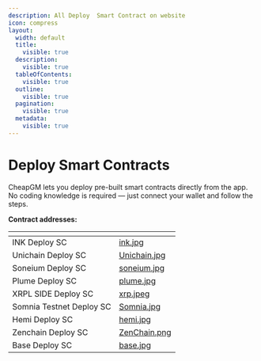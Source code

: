 ```yaml
---
description: All Deploy  Smart Contract on website
icon: compress
layout:
  width: default
  title:
    visible: true
  description:
    visible: true
  tableOfContents:
    visible: true
  outline:
    visible: true
  pagination:
    visible: true
  metadata:
    visible: true
---
```


# Deploy Smart Contracts

CheapGM lets you deploy pre-built smart contracts directly from the app.\
No coding knowledge is required — just connect your wallet and follow the steps.

**Contract addresses:**

<table data-view="cards"><thead><tr><th></th><th data-hidden data-card-cover data-type="image"></th></tr></thead><tbody><tr><td> INK Deploy SC</td><td><a href="../.gitbook/assets/ink.jpg">ink.jpg</a></td></tr><tr><td>Unichain Deploy SC</td><td><a href="../.gitbook/assets/Unichain.jpg">Unichain.jpg</a></td></tr><tr><td>Soneium Deploy SC</td><td><a href="../.gitbook/assets/soneium.jpg">soneium.jpg</a></td></tr><tr><td>Plume Deploy SC</td><td><a href="../.gitbook/assets/plume.jpg">plume.jpg</a></td></tr><tr><td>XRPL SIDE  Deploy SC</td><td><a href="../.gitbook/assets/xrp.jpeg">xrp.jpeg</a></td></tr><tr><td>Somnia Testnet Deploy SC</td><td><a href="../.gitbook/assets/Somnia.jpg">Somnia.jpg</a></td></tr><tr><td>Hemi Deploy SC</td><td><a href="../.gitbook/assets/hemi.jpg">hemi.jpg</a></td></tr><tr><td>Zenchain  Deploy SC</td><td><a href="../.gitbook/assets/ZenChain.png">ZenChain.png</a></td></tr><tr><td>Base Deploy SC</td><td><a href="../.gitbook/assets/base.jpg">base.jpg</a></td></tr></tbody></table>
